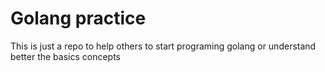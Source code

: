 # Golang practice

This is just a repo to help others to start programing golang or understand better the basics concepts
